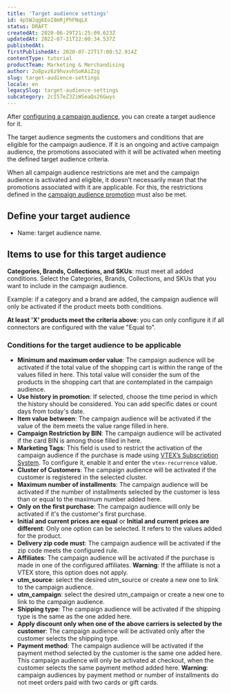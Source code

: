 ```yaml
---
title: 'Target audience settings'
id: 4pSWJqg6EoI8mRjPhFNqLX
status: DRAFT
createdAt: 2020-06-29T21:25:09.623Z
updatedAt: 2022-07-21T22:00:34.537Z
publishedAt: 
firstPublishedAt: 2020-07-27T17:00:52.914Z
contentType: tutorial
productTeam: Marketing & Merchandising
author: 2o8pvz6z9hvxvhSoKAiZzg
slug: target-audience-settings
locale: en
legacySlug: target-audience-settings
subcategory: 2cI57eZ3ZiWSeaQs26Gwys
---
```


After [configuring a campaign audience](https://help.vtex.com/en/tutorial/creating-campaigns--6cnuDZJzIkIeocewAQQK4K), you can create a target audience for it. 

The target audience segments the customers and conditions that are eligible for the campaign audience. If it is an ongoing and active campaign audience, the promotions associated with it will be activated when meeting the defined target audience criteria.

When all campaign audience restrictions are met and the campaign audience is activated and eligible, it doesn’t necessarily mean that the promotions associated with it are applicable. For this, the restrictions defined in the [campaign audience promotion](https://help.vtex.com/en/tutorial/creating-a-campaign-benefit--1ChYXhK2AQGuS6wAqS8Ume) must also be met.

## Define your target audience

- Name: target audience name.

## Items to use for this target audience

__Categories, Brands, Collections, and SKUs__: must meet all added conditions. Select the Categories, Brands, Collections, and SKUs that you want to include in the campaign audience.

Example: if a category and a brand are added, the campaign audience will only be activated if the product meets both conditions. 

__At least 'X' products meet the criteria above__: you can only configure it if all connectors are configured with the value "Equal to". 

### Conditions for the target audience to be applicable

- __Minimum and maximum order value__: The campaign audience will be activated if the total value of the shopping cart is within the range of the values filled in here. This total value will consider the sum of the products in the shopping cart that are contemplated in the campaign audience.
- __Use history in promotion__: If selected, choose the time period in which the history should be considered. You can add specific dates or count days from today's date.
- __Item value between__: The campaign audience will be activated if the value of the item meets the value range filled in here.
- __Campaign Restriction by BIN__: The campaign audience will be activated if the card BIN is among those filled in here.
- __Marketing Tags__: This field is used to restrict the activation of the campaign audience if the purchase is made using [VTEX’s Subscription System](https://help.vtex.com/en/tutorial/how-to-configure-subscriptions%20--1FA9dfE7vJqxBna9Nft5Sj). To configure it, enable it and enter the `vtex-recurrence` value.
- __Cluster of Customers__: The campaign audience will be activated if the customer is registered in the selected cluster.
- __Maximum number of installments__: The campaign audience will be activated if the number of installments selected by the customer is less than or equal to the maximum number added here.
- __Only on the first purchase__: The campaign audience will only be activated if it's the customer's first purchase.
- __Initial and current prices are equal__ or __Initial and current prices are different__: Only one option can be selected. It refers to the values added for the product.
- __Delivery zip code must__: The campaign audience will be activated if the zip code meets the configured rule.
- __Affiliates__: The campaign audience will be activated if the purchase is made in one of the configured affiliates. __Warning__: If the affiliate is not a VTEX store, this option does not apply.
- __utm_source__: select the desired utm_source or create a new one to link to the campaign audience.
- __utm_campaign__: select the desired utm_campaign or create a new one to link to the campaign audience.
- __Shipping type__: The campaign audience will be activated if the shipping type is the same as the one added here.
- __Apply discount only when one of the above carriers is selected by the customer__: The campaign audience will be activated only after the customer selects the shipping type. 
- __Payment method__: The campaign audience will be activated if the payment method selected by the customer is the same one added here. This campaign audience will only be activated at checkout, when the customer selects the same payment method added here. __Warning__: campaign audiences by payment method or number of installments do not meet orders paid with two cards or gift cards.
